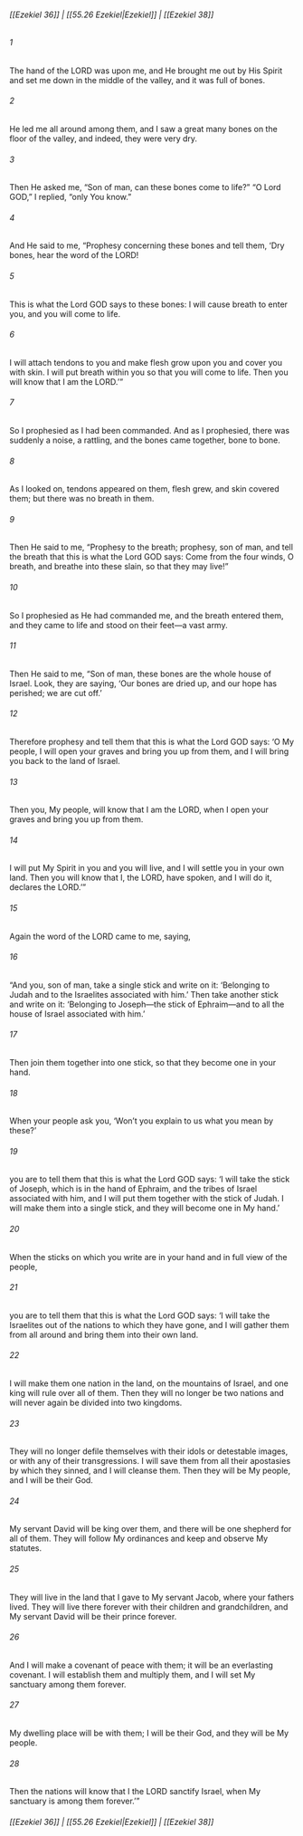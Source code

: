 
###### [[Ezekiel 36]] | [[55.26 Ezekiel|Ezekiel]] | [[Ezekiel 38]]

###### 1
The hand of the LORD was upon me, and He brought me out by His Spirit and set me down in the middle of the valley, and it was full of bones.
###### 2
He led me all around among them, and I saw a great many bones on the floor of the valley, and indeed, they were very dry.
###### 3
Then He asked me, “Son of man, can these bones come to life?” “O Lord GOD,” I replied, “only You know.”
###### 4
And He said to me, “Prophesy concerning these bones and tell them, ‘Dry bones, hear the word of the LORD!
###### 5
This is what the Lord GOD says to these bones: I will cause breath to enter you, and you will come to life.
###### 6
I will attach tendons to you and make flesh grow upon you and cover you with skin. I will put breath within you so that you will come to life. Then you will know that I am the LORD.’”
###### 7
So I prophesied as I had been commanded. And as I prophesied, there was suddenly a noise, a rattling, and the bones came together, bone to bone.
###### 8
As I looked on, tendons appeared on them, flesh grew, and skin covered them; but there was no breath in them.
###### 9
Then He said to me, “Prophesy to the breath; prophesy, son of man, and tell the breath that this is what the Lord GOD says: Come from the four winds, O breath, and breathe into these slain, so that they may live!”
###### 10
So I prophesied as He had commanded me, and the breath entered them, and they came to life and stood on their feet—a vast army.
###### 11
Then He said to me, “Son of man, these bones are the whole house of Israel. Look, they are saying, ‘Our bones are dried up, and our hope has perished; we are cut off.’
###### 12
Therefore prophesy and tell them that this is what the Lord GOD says: ‘O My people, I will open your graves and bring you up from them, and I will bring you back to the land of Israel.
###### 13
Then you, My people, will know that I am the LORD, when I open your graves and bring you up from them.
###### 14
I will put My Spirit in you and you will live, and I will settle you in your own land. Then you will know that I, the LORD, have spoken, and I will do it, declares the LORD.’”
###### 15
Again the word of the LORD came to me, saying,
###### 16
“And you, son of man, take a single stick and write on it: ‘Belonging to Judah and to the Israelites associated with him.’ Then take another stick and write on it: ‘Belonging to Joseph—the stick of Ephraim—and to all the house of Israel associated with him.’
###### 17
Then join them together into one stick, so that they become one in your hand.
###### 18
When your people ask you, ‘Won’t you explain to us what you mean by these?’
###### 19
you are to tell them that this is what the Lord GOD says: ‘I will take the stick of Joseph, which is in the hand of Ephraim, and the tribes of Israel associated with him, and I will put them together with the stick of Judah. I will make them into a single stick, and they will become one in My hand.’
###### 20
When the sticks on which you write are in your hand and in full view of the people,
###### 21
you are to tell them that this is what the Lord GOD says: ‘I will take the Israelites out of the nations to which they have gone, and I will gather them from all around and bring them into their own land.
###### 22
I will make them one nation in the land, on the mountains of Israel, and one king will rule over all of them. Then they will no longer be two nations and will never again be divided into two kingdoms.
###### 23
They will no longer defile themselves with their idols or detestable images, or with any of their transgressions. I will save them from all their apostasies by which they sinned, and I will cleanse them. Then they will be My people, and I will be their God.
###### 24
My servant David will be king over them, and there will be one shepherd for all of them. They will follow My ordinances and keep and observe My statutes.
###### 25
They will live in the land that I gave to My servant Jacob, where your fathers lived. They will live there forever with their children and grandchildren, and My servant David will be their prince forever.
###### 26
And I will make a covenant of peace with them; it will be an everlasting covenant. I will establish them and multiply them, and I will set My sanctuary among them forever.
###### 27
My dwelling place will be with them; I will be their God, and they will be My people.
###### 28
Then the nations will know that I the LORD sanctify Israel, when My sanctuary is among them forever.’”

###### [[Ezekiel 36]] | [[55.26 Ezekiel|Ezekiel]] | [[Ezekiel 38]]
